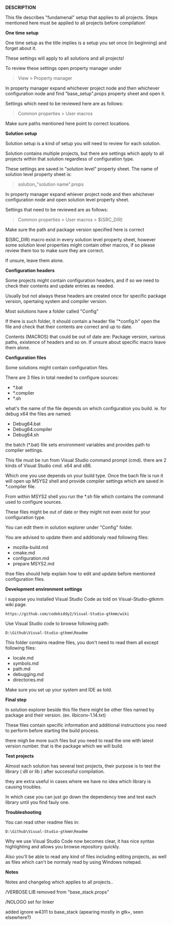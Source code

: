 **DESCRIPTION**

This file describes "fundamenal" setup that applies to all projects.
Steps mentioned here must be applied to all
projects before compilation!


**One time setup**

One time setup as the title implies is a setup you set once
(in beginning) and forget about it.

These settings will apply to all solutions and all projects!

To review these settings open property manager under

>View > Property manager

In property manager expand whichever project node and then whichever
configuration node and find "base_setup".props property sheet and open it.

Settings which need to be reviewed here are as follows:

>Common properties > User macros

Make sure paths mentioned here point to correct locations.


**Solution setup**

Solution setup is a kind of setup you will need to review for
each solution.

Solution contains multiple projects, but there are settings which apply
to all projects within that solution regardless of configuration type.

These settings are saved in "solution level" property sheet.
The name of solution level property sheet is:

>solution_"solution name".props

In property manager expand whiever project node and then whichever
configuration node and open solution level property sheet.

Settings that need to be reviewed are as follows:

>Common properties > User macros > $(SRC_DIR)

Make sure the path and package version specified here is correct

$(SRC_DIR) macro exist in every solution level property sheet, however
some solution level properties might contain other macros, if so
please review them too to make sure they are correct.

If unsure, leave them alone.


**Configuration headers**

Some projects might contain configuration headers, and if so we
need to check their contents and update entries as needed.

Usually but not always these headers are created once for specific
package version, opertaing system and compiler version.

Most solutions have a folder called "Config"

If there is such folder, it should contain a header file "*config.h"
open the file and check that their contents are correct and up to date.

Contents (MACROS) that could be out of date are:
Package version, various paths, existence of headers and so on.
If unsure about specific macro leave them alone.


**Configuration files**

Some solutions might contain configuration files.

There are 3 files in total needed to configure sources:

* *.bat
* *.compiler
* *.sh

what's the name of the file depends on which configuration you build.
ie. for debug x64 the files are named:

* Debug64.bat
* Debug64.compiler
* Debug64.sh

the batch (*.bat) file sets environment variables and provides path to
compiler settings.

This file must be run from Visual Studio command prompt (cmd).
there are 2 kinds of Visual Studio cmd. x64 and x86.

Which one you use depends on your build type.
Once the bach file is run it will open up MSYS2 shell and
provide compiler settings which are saved in *.compiler file.

From within MSYS2 shell you run the *.sh file which contains the
command used to configure sources.

These files might be out of date or they might not even exist for your
configuration type.

You can edit them in solution explorer under "Config" folder.

You are advised to update them and additionaly read following files:

* mozilla-build.md
* cmake.md
* configuration.md
* prepare MSYS2.md

thse files should help explain how to edit and update before mentioned
configuration files.


**Development environment settings**

I suppose you installed Visual Studio Code as told on
Visual-Studio-gtkmm wiki page.

	https://github.com/codekiddy2/Visual-Studio-gtkmm/wiki

Use Visual Studio code to browse following path:

	D:\Github\Visual-Studio-gtkmm\Readme

This folder contains readme files, you don't need to read them all
except following files:

* locale.md
* symbols.md
* path.md
* debugging.md
* directories.md

Make sure you set up your system and IDE as told.


**Final step**

In solution explorer beside this file there might be other files
named by package and their version. (ex. libiconv-1.14.txt)

These files contain specific information and additional instructions
you need to perform before starting the build process.

there migh be more such files but you need to read the one with
latest version number. that is the package which we will build.


**Test projects**

Almost each solution has several test projects, their purpose is to
test the library ( dll or lib ) after successful compilation.

they are extra useful in cases where we have no idea which library
is causing troubles.

In which case you can just go down the dependency tree and test each
library until you find fauly one.


**Troubleshooting**

You can read other readme files in:

	D:\Github\Visual-Studio-gtkmm\Readme
	
Why we use Visual Studio Code now becomes clear, it has nice syntax
highlighting and allows you browse repository quickly.

Also you'll be able to read any kind of files including editing projects,
as well as files which can't be normaly read by using Windows notepad.


**Notes**

Notes and changelog which applies to all projects..

/VERBOSE:LIB removed from "base_stack.props"

/NOLOGO set for linker

added ignore w4311 to base_stack (apearing mostly in gtk+, seen elsewhere?)
